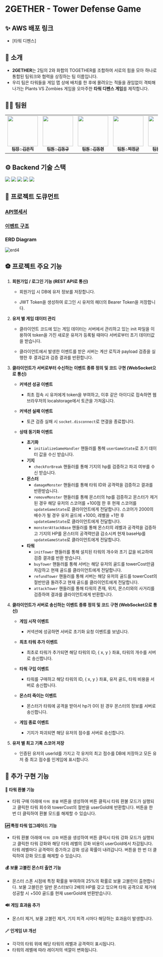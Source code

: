# 2GETHER - Tower Defense Game

## ✨ AWS 배포 링크

- [타워 디펜스]

## 👋 소개

- **2GETHER**는 2팀의 2와 화합의 TOGETHER를 조합하여 서로의 힘을 모아 하나로 통합된 팀워크와 협력을 상징하는 팀 이름입니다.
- 우리 팀은 타워들을 게임 맵 상에 배치를 한 후에 몰려오는 적들을 끊임없이 격퇴해 나가는 Plants VS Zombies 게임을 오마주한 **타워 디펜스 게임**를 제작합니다.

## 👩‍💻 팀원

<table>
  <tbody>
    <tr>
      <td align="center"><a href="https://github.com/rladmswlr"><img src="https://avatars.githubusercontent.com/u/37393922?v=4" width="100px;" alt=""/><br /><sub><b> 팀장 : 김은직 </b></sub></a><br /></td>
      <td align="center"><a href="https://github.com/Kdkplaton"><img src="https://avatars.githubusercontent.com/u/160683826?v=4" width="100px;" alt=""/><br /><sub><b> 팀원 : 김동규 </b></sub></a><br /></td>
      <td align="center"><a href="https://github.com/KEastWiseman"><img src="https://avatars.githubusercontent.com/u/167056939?v=4" width="100px;" alt=""/><br /><sub><b> 팀원 : 김동현 </b></sub></a><br /></td>
      <td align="center"><a href="https://github.com/wjdrbsgkrry"><img src="https://avatars.githubusercontent.com/u/67831170?v=4" width="100px;" alt=""/><br /><sub><b> 팀원 : 박정균 </b></sub></a><br /></td>
      <td align="center"><a href="https://github.com/mimihimesama"><img src="https://avatars.githubusercontent.com/u/106059492?v=4" width="100px;" alt=""/><br /><sub><b> 팀원 : 황정민 </b></sub></a><br /></td>
    </tr>
  </tbody>
</table>

## ⚙️ Backend 기술 스택

<img src="https://img.shields.io/badge/node.js-339933?style=for-the-badge&logo=Node.js&logoColor=white">

<img src="https://img.shields.io/badge/express-000000?style=for-the-badge&logo=express&logoColor=white">

<img src="https://img.shields.io/badge/mysql-4479A1?style=for-the-badge&logo=mysql&logoColor=white">

<img src="https://img.shields.io/badge/prisma-2D3748?style=for-the-badge&logo=prisma&logoColor=white">

<img src="https://img.shields.io/badge/Socket.io-black?style=for-the-badge&logo=socket.io&badgeColor=010101">

## 📄 프로젝트 도큐먼트

### [API명세서](https://chiseled-approval-5a0.notion.site/Node-js-Team-2Gether-3e7cd61c55844e3dbf4d3cbace30a2b8?pvs=4)

### [이벤트 구조](https://chiseled-approval-5a0.notion.site/Node-js-Team-2Gether-5192af4f30ef457fbaae7fce1ae67ad8?pvs=4)

### ERD Diagram

![erd4](https://github.com/rladmswlr/towerdefense/assets/106059492/8f5ef8ec-9f88-4216-b8cb-28ae44aaa720)

## ⚽ 프로젝트 주요 기능

1. **회원가입 / 로그인 기능 (REST API로 통신)**

   - 회원가입 시 DB에 유저 정보를 저장합니다.

   - JWT Token을 생성하여 로그인 시 유저의 헤더의 Bearer Token을 저장합니다.

2. **유저 별 게임 데이터 관리**

   - 클라이언트 코드에 있는 게임 데이터는 서버에서 관리하고 있는 init 파일을 이용하여 token을 가진 새로운 유저가 등록될 때마다 서버로부터 초기 데이터값을 받습니다.

   - 클라이언트에서 발생한 이벤트를 받은 서버는 계산 로직과 payload 검증을 실행한 후 결과값과 검증 결과를 반환합니다.

3. **클라이언트가 서버로부터 수신하는 이벤트 종류 정의 및 코드 구현 (WebSocket으로 통신)**

   - **커넥션 성공 이벤트**

     - 최초 접속 시 유저에게 token을 부여하고, 이후 같은 아이디로 접속하면 웹 브라우저의 localstorage에서 토큰을 가져옵니다.

   - **커넥션 실패 이벤트**

     - 토큰 검증 실패 시 `socket.disconnect`로 연결을 종료합니다.

   - **상태 동기화 이벤트**
     - **초기화**
       - `initializeGameHandler` 핸들러를 통해 `userGameState`로 초기 데이터 값을 수신 받습니다.
     - **기지**
       - `checkForBreak` 핸들러를 통해 기지의 hp를 검증하고 파괴 여부를 수신 받습니다.
     - **몬스터**
       - `damageMonster` 핸들러를 통해 타워 ID와 공격력을 검증하고 결과를 반환받습니다.
       - `removeMonster` 핸들러를 통해 몬스터의 hp를 검증하고 몬스터가 제거된 경우 해당 유저의 스코어를 +100점 한 후 현재 스코어를 `updateGameState`로 클라이언트에게 전달합니다. 스코어가 2000의 배수가 될 경우 유저 골드에 +1000, 레벨을 +1한 후 `updateGameState`로 클라이언트에게 전달합니다.
       - `monsterAttackBase` 핸들러를 통해 몬스터의 레벨과 공격력을 검증하고 기지의 HP를 몬스터의 공격력만큼 감소시켜 현재 baseHp를 `updateGameState`로 클라이언트에게 전달합니다.
     - **타워**
       - `initTower` 핸들러를 통해 설치된 타워의 개수와 초기 값을 비교하여 검증 결과를 반환 받습니다.
       - `buyTower` 핸들러를 통해 서버는 해당 유저의 골드를 towerCost만큼 차감하고 현재 골드를 클라이언트에게 전달합니다.
       - `refundTower` 핸들러를 통해 서버는 해당 유저의 골드를 towerCost의 절반만큼 돌려주고 현재 골드를 클라이언트에게 전달합니다.
       - `attackTower` 핸들러를 통해 타워의 존재, 위치, 몬스터와의 사거리를 검증하여 결과를 클라이언트에게 반환합니다.

4. **클라이언트가 서버로 송신하는 이벤트 종류 정의 및 코드 구현 (WebSocket으로 통신)**

   - **게임 시작 이벤트**

     - 커넥션에 성공하면 서버로 초기화 요청 이벤트를 보냅니다.

   - **최초 타워 추가 이벤트**

     - 최초로 타워가 추가되면 해당 타워의 ID, { x, y } 좌표, 타워의 개수를 서버로 송신합니다.

   - **타워 구입 이벤트**

     - 타워를 구매하고 해당 타워의 ID, { x, y } 좌표, 유저 골드, 타워 비용을 서버로 송신합니다.

   - **몬스터 죽이는 이벤트**

     - 몬스터가 타워에 공격을 받아서 hp가 0이 된 경우 몬스터의 정보를 서버로 송신합니다.

   - **게임 종료 이벤트**
     - 기지가 파괴되면 해당 유저의 점수를 서버로 송신합니다.

5. **유저 별 최고 기록 스코어 저장**
   - 인증된 유저의 userId를 가지고 각 유저의 최고 점수를 DB에 저장하고 모든 유저 중 최고 점수를 인게임에 표시합니다.

## 🚀 추가 구현 기능

#### **🔄 타워 환불 기능**

- 타워 구매 아래에 `타워 환불` 버튼을 생성하여 버튼 클릭시 타워 환불 모드가 실행되고 클릭한 타워 회수와 towerCost의 절반을 userGold에 반환합니다. 버튼을 한 번 더 클릭하여 환불 모드를 해제할 수 있습니다.

#### **🆙 특정 타워 업그레이드 기능**

- 타워 환불 아래에 `타워 강화` 버튼을 생성하여 버튼 클릭시 타워 강화 모드가 실행되고 클릭한 타워 강화와 해당 타워 레벨의 강화 비용이 userGold에서 차감됩니다. 타워 레벨마다 공격력이 증가하고 강화 성공 확률이 내려갑니다. 버튼을 한 번 더 클릭하여 강화 모드를 해제할 수 있습니다.

#### **💰 보물 고블린 몬스터 출연 기능**

- 몬스터 스폰 시점에 특정 확률을 부여하여 25%의 확률로 보물 고블린이 출현합니다. 보물 고블린은 일반 몬스터보다 2배의 HP를 갖고 있으며 타워 공격으로 제거에 성공할 시 +500 골드를 현재 userGold에 반환받습니다.

#### **🔊 게임 효과음 추가**

- 몬스터 제거, 보물 고블린 제거, 기지 피격 시마다 해당하는 효과음이 발생합니다.

#### **🪄 인게임 UI 개선**

- 각각의 타워 위에 해당 타워의 레벨과 공격력이 표시됩니다.
- 타워의 레벨에 따라 레이저의 색깔이 변화됩니다.
